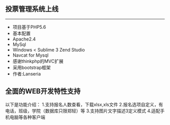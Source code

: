 ﻿## 投票管理系统上线
-------------------
* 项目基于PHP5.6
* 基本配置
* Apache2.4
* MySql
* Windows < Sublime 3 Zend Studio
* Navcat for Mysql
* 感谢thinkphp的MVC扩展
* 采用bootstrap框架
* 作者:Lanseria

## 全面的WEB开发特性支持

以下是功能介绍：
1.支持报名人数查看，下载xlsx,xls文件
2.报名选项自定义，有电话，班级，学院（数据库只限郑轻）等
3.支持图片文字描述3定义模式
4.适配手机电脑等各种客户端
